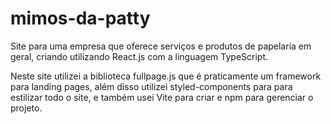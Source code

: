 # mimos-da-patty
Site para uma empresa que oferece serviços e produtos de papelaria em geral, criando utilizando React.js com a linguagem TypeScript.

Neste site utilizei a biblioteca fullpage.js que é praticamente um framework para landing pages, além disso utilizei styled-components para para estilizar todo o site, e também usei Vite para criar e npm para gerenciar o projeto.
